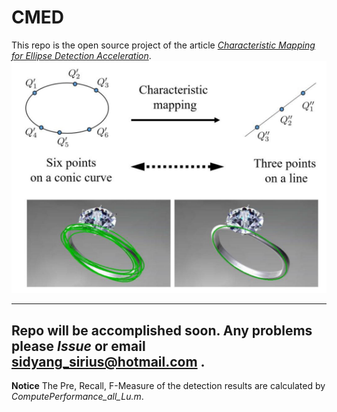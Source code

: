 # CMED
This repo is the open source project of the article [*Characteristic Mapping for Ellipse Detection Acceleration*](https://ieeexplore.ieee.org/stamp/stamp.jsp?tp=&arnumber=10107724).  
![Key idea of CM.](image.png "Characteristic Mapping")

---
Repo will be accomplished soon. Any problems please *Issue*  or email sidyang_sirius@hotmail.com .  
---
**Notice** The Pre, Recall, F-Measure of the detection results are calculated by *ComputePerformance_all_Lu.m*.
